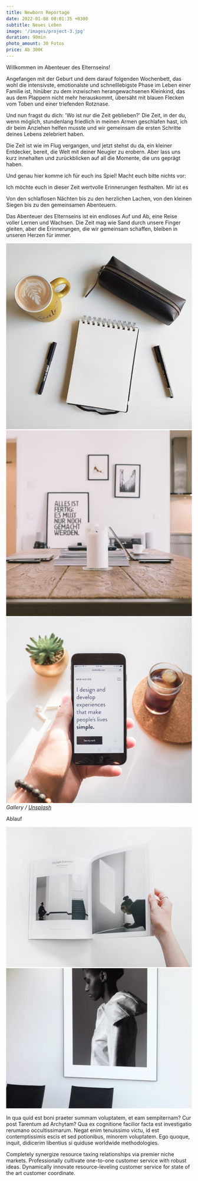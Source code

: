 ```yaml
---
title: Newborn Reportage
date: 2022-01-08 08:01:35 +0300
subtitle: Neues Leben
image: '/images/project-3.jpg'
duration: 90min
photo_amount: 30 Fotos
price: Ab 300€
---
```


Willkommen im Abenteuer des Elternseins! 


Angefangen mit der Geburt und dem darauf folgenden Wochenbett, das wohl die intensivste, emotionalste und schnelllebigste Phase im Leben einer Familie ist, hinüber zu dem inzwischen herangewachsenen Kleinkind, das aus dem Plappern nicht mehr herauskommt, übersäht mit blauen Flecken vom Toben und einer triefenden Rotznase. 

Und nun fragst du dich: 'Wo ist nur die Zeit geblieben?' Die Zeit, in der du, wenn möglich, stundenlang friedlich in meinen Armen geschlafen hast, ich dir beim Anziehen helfen musste und wir gemeinsam die ersten Schritte deines Lebens zelebriert haben.

Die Zeit ist wie im Flug vergangen, und jetzt stehst du da, ein kleiner Entdecker, bereit, die Welt mit deiner Neugier zu erobern. Aber lass uns kurz innehalten und zurückblicken auf all die Momente, die uns geprägt haben. 

Und genau hier komme ich für euch ins Spiel! 
Macht euch bitte nichts vor: 


Ich möchte euch in dieser Zeit wertvolle Erinnerungen festhalten. 
Mir ist es 


Von den schlaflosen Nächten bis zu den herzlichen Lachen, von den kleinen Siegen bis zu den gemeinsamen Abenteuern.

Das Abenteuer des Elternseins ist ein endloses Auf und Ab, eine Reise voller Lernen und Wachsen. Die Zeit mag wie Sand durch unsere Finger gleiten, aber die Erinnerungen, die wir gemeinsam schaffen, bleiben in unseren Herzen für immer.

<div class="gallery-box">
  <div class="gallery">
    <img src="/images/project-example-1.jpg" loading="lazy" alt="Project">
    <img src="/images/project-example-2.jpg" loading="lazy" alt="Project">
    <img src="/images/project-example-3.jpg" loading="lazy" alt="Project">
  </div>
  <em>Gallery / <a href="https://unsplash.com/" target="_blank">Unsplash</a></em>
</div>

Ablauf 




<div class="gallery-box">
  <div class="gallery">
    <img src="/images/project-example-4.jpg" loading="lazy" alt="Project">
    <img src="/images/project-example-5.jpg" loading="lazy" alt="Project">
  </div>
</div>

In qua quid est boni praeter summam voluptatem, et eam sempiternam? Cur post Tarentum ad Archytam? Qua ex cognitione facilior facta est investigatio rerumano occultissimarum. Negat enim tenuissimo victu, id est contemptissimis escis et sed potionibus, minorem voluptatem. Ego quoque, inquit, didicerim libentius si quiduse worldwide methodologies.

Completely synergize resource taxing relationships via premier niche markets. Professionally cultivate one-to-one customer service with robust ideas. Dynamically innovate resource-leveling customer service for state of the art customer coordinate.